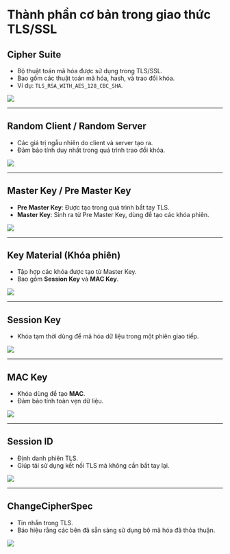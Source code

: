 # Thành phần cơ bản trong giao thức TLS/SSL

## Cipher Suite
- Bộ thuật toán mã hóa được sử dụng trong TLS/SSL.
- Bao gồm các thuật toán mã hóa, hash, và trao đổi khóa.
- Ví dụ: `TLS_RSA_WITH_AES_128_CBC_SHA`.

![](./TLS_SSL_Components/cipher_suite.png)

---

## Random Client / Random Server
- Các giá trị ngẫu nhiên do client và server tạo ra.
- Đảm bảo tính duy nhất trong quá trình trao đổi khóa.

![](./TLS_SSL_Components/random_client_server.png)

---

## Master Key / Pre Master Key
- **Pre Master Key**: Được tạo trong quá trình bắt tay TLS.
- **Master Key**: Sinh ra từ Pre Master Key, dùng để tạo các khóa phiên.

![](./TLS_SSL_Components/master_key&pre_master_key.png)

---

## Key Material (Khóa phiên)
- Tập hợp các khóa được tạo từ Master Key.
- Bao gồm **Session Key** và **MAC Key**.

![](./TLS_SSL_Components/key_material.png)

---

## Session Key
- Khóa tạm thời dùng để mã hóa dữ liệu trong một phiên giao tiếp.

![](./TLS_SSL_Components/session_key.png)

---

## MAC Key
- Khóa dùng để tạo **MAC**.
- Đảm bảo tính toàn vẹn dữ liệu.

![](./TLS_SSL_Components/mac_key.png)

---

## Session ID
- Định danh phiên TLS.
- Giúp tái sử dụng kết nối TLS mà không cần bắt tay lại.

![](./TLS_SSL_Components/session_id.png)

---

## ChangeCipherSpec
- Tin nhắn trong TLS.
- Báo hiệu rằng các bên đã sẵn sàng sử dụng bộ mã hóa đã thỏa thuận.

![](./TLS_SSL_Components/change_cipher_spec.png)